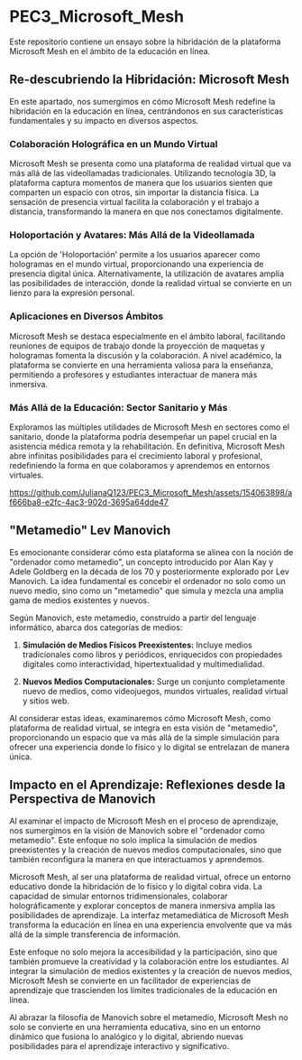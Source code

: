 # PEC3_Microsoft_Mesh
Este repositorio contiene un ensayo sobre la hibridación de la plataforma Microsoft Mesh en el ámbito de la educación en línea. 
## Re-descubriendo la Hibridación: Microsoft Mesh

En este apartado, nos sumergimos en cómo Microsoft Mesh redefine la hibridación en la educación en línea, centrándonos en sus características fundamentales y su impacto en diversos aspectos.

### Colaboración Holográfica en un Mundo Virtual

Microsoft Mesh se presenta como una plataforma de realidad virtual que va más allá de las videollamadas tradicionales. Utilizando tecnología 3D, la plataforma captura momentos de manera que los usuarios sienten que comparten un espacio con otros, sin importar la distancia física. La sensación de presencia virtual facilita la colaboración y el trabajo a distancia, transformando la manera en que nos conectamos digitalmente.

### Holoportación y Avatares: Más Allá de la Videollamada

La opción de 'Holoportación' permite a los usuarios aparecer como hologramas en el mundo virtual, proporcionando una experiencia de presencia digital única. Alternativamente, la utilización de avatares amplía las posibilidades de interacción, donde la realidad virtual se convierte en un lienzo para la expresión personal.

### Aplicaciones en Diversos Ámbitos

Microsoft Mesh se destaca especialmente en el ámbito laboral, facilitando reuniones de equipos de trabajo donde la proyección de maquetas y hologramas fomenta la discusión y la colaboración. A nivel académico, la plataforma se convierte en una herramienta valiosa para la enseñanza, permitiendo a profesores y estudiantes interactuar de manera más inmersiva.

### Más Allá de la Educación: Sector Sanitario y Más

Exploramos las múltiples utilidades de Microsoft Mesh en sectores como el sanitario, donde la plataforma podría desempeñar un papel crucial en la asistencia médica remota y la rehabilitación. En definitiva, Microsoft Mesh abre infinitas posibilidades para el crecimiento laboral y profesional, redefiniendo la forma en que colaboramos y aprendemos en entornos virtuales.


https://github.com/JulianaQ123/PEC3_Microsoft_Mesh/assets/154063898/af666ba8-e2fc-4ac3-902d-3695a64dde47



## "Metamedio" Lev Manovich

Es emocionante considerar cómo esta plataforma se alinea con la noción de "ordenador como metamedio", un concepto introducido por Alan Kay y Adele Goldberg en la década de los 70 y posteriormente explorado por Lev Manovich. La idea fundamental es concebir el ordenador no solo como un nuevo medio, sino como un "metamedio" que simula y mezcla una amplia gama de medios existentes y nuevos.

Según Manovich, este metamedio, construido a partir del lenguaje informático, abarca dos categorías de medios:

1. **Simulación de Medios Físicos Preexistentes:** Incluye medios tradicionales como libros y periódicos, enriquecidos con propiedades digitales como interactividad, hipertextualidad y multimedialidad.

2. **Nuevos Medios Computacionales:** Surge un conjunto completamente nuevo de medios, como videojuegos, mundos virtuales, realidad virtual y sitios web.

Al considerar estas ideas, examinaremos cómo Microsoft Mesh, como plataforma de realidad virtual, se integra en esta visión de "metamedio", proporcionando un espacio que va más allá de la simple simulación para ofrecer una experiencia donde lo físico y lo digital se entrelazan de manera única.

## Impacto en el Aprendizaje: Reflexiones desde la Perspectiva de Manovich

Al examinar el impacto de Microsoft Mesh en el proceso de aprendizaje, nos sumergimos en la visión de Manovich sobre el "ordenador como metamedio". Este enfoque no solo implica la simulación de medios preexistentes y la creación de nuevos medios computacionales, sino que también reconfigura la manera en que interactuamos y aprendemos.

Microsoft Mesh, al ser una plataforma de realidad virtual, ofrece un entorno educativo donde la hibridación de lo físico y lo digital cobra vida. La capacidad de simular entornos tridimensionales, colaborar holográficamente y explorar conceptos de manera inmersiva amplía las posibilidades de aprendizaje. La interfaz metamediática de Microsoft Mesh transforma la educación en línea en una experiencia envolvente que va más allá de la simple transferencia de información.

Este enfoque no solo mejora la accesibilidad y la participación, sino que también promueve la creatividad y la colaboración entre los estudiantes. Al integrar la simulación de medios existentes y la creación de nuevos medios, Microsoft Mesh se convierte en un facilitador de experiencias de aprendizaje que trascienden los límites tradicionales de la educación en línea.

Al abrazar la filosofía de Manovich sobre el metamedio, Microsoft Mesh no solo se convierte en una herramienta educativa, sino en un entorno dinámico que fusiona lo analógico y lo digital, abriendo nuevas posibilidades para el aprendizaje interactivo y significativo.
